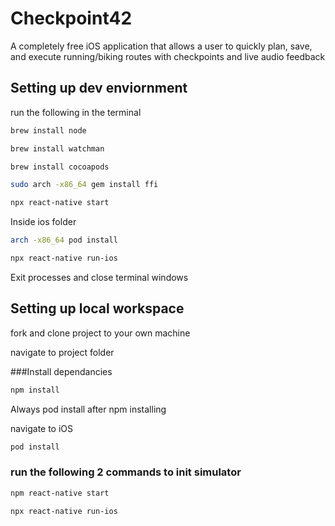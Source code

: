 # Checkpoint42

A completely free iOS application that allows a user to quickly plan, save, and execute running/biking routes with checkpoints and live audio feedback

## Setting up dev enviornment

run the following in the terminal
```sh
brew install node

brew install watchman

brew install cocoapods

sudo arch -x86_64 gem install ffi

npx react-native start
```
Inside ios folder
```sh
arch -x86_64 pod install

npx react-native run-ios
```
Exit processes and close terminal windows


## Setting up local workspace

fork and clone project to your own machine

navigate to project folder

###Install dependancies

```sh
npm install
```

Always pod install after npm installing

navigate to iOS

```sh
pod install
```

### run the following 2 commands to init simulator
```sh
npm react-native start

npx react-native run-ios
```
